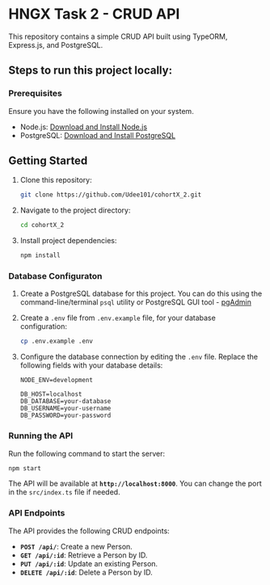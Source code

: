 # HNGX Task 2 - CRUD API

This repository contains a simple CRUD API built using TypeORM, Express.js, and PostgreSQL.

## Steps to run this project locally:
### Prerequisites
Ensure you have the following installed on your system.
- Node.js: [Download and Install Node.js](https://node.js.org)
- PostgreSQL: [Download and Install PostgreSQL](https://www.postgresql.org/download)

## Getting Started

1. Clone this repository:
    ```bash
    git clone https://github.com/Udee101/cohortX_2.git
    ```
2. Navigate to the project directory:
    ```bash
    cd cohortX_2
    ```
3. Install project dependencies:
    ```bash
    npm install
    ```

### Database Configuraton
1. Create a PostgreSQL database for this project. You can do this using the command-line/terminal `psql` utility or PostgreSQL GUI tool - [pgAdmin](https://www.pgadmin.org/download/)

2. Create a `.env` file from `.env.example` file, for your database configuration:
    ```bash
    cp .env.example .env
    ```

3. Configure the database connection by editing the `.env` file. Replace the following fields with your database details:
    ```env
    NODE_ENV=development

    DB_HOST=localhost
    DB_DATABASE=your-database 
    DB_USERNAME=your-username
    DB_PASSWORD=your-password
    ```

### Running the API
Run the following command to start the server:
  ```bash
  npm start
  ```
The API will be available at **`http://localhost:8000`**. You can change the port in the `src/index.ts` file if needed.

### API Endpoints
The API provides the following CRUD endpoints:
- **`POST /api/`**: Create a new Person.
- **`GET /api/:id`**: Retrieve a Person by ID.
- **`PUT /api/:id`**: Update an existing Person.
- **`DELETE /api/:id`**: Delete a Person by ID.
